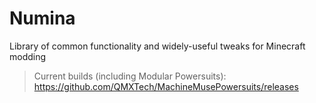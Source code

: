 Numina
======

Library of common functionality and widely-useful tweaks for Minecraft modding

>Current builds (including Modular Powersuits): https://github.com/QMXTech/MachineMusePowersuits/releases

